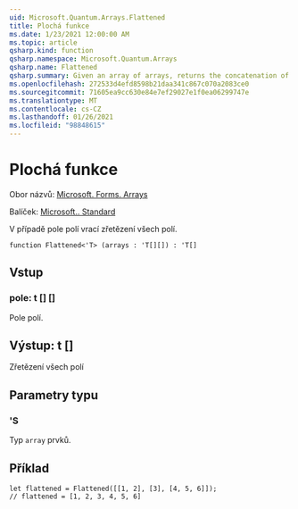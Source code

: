 ```yaml
---
uid: Microsoft.Quantum.Arrays.Flattened
title: Plochá funkce
ms.date: 1/23/2021 12:00:00 AM
ms.topic: article
qsharp.kind: function
qsharp.namespace: Microsoft.Quantum.Arrays
qsharp.name: Flattened
qsharp.summary: Given an array of arrays, returns the concatenation of all arrays.
ms.openlocfilehash: 272533d4efd8598b21daa341c867c070a2083ce0
ms.sourcegitcommit: 71605ea9cc630e84e7ef29027e1f0ea06299747e
ms.translationtype: MT
ms.contentlocale: cs-CZ
ms.lasthandoff: 01/26/2021
ms.locfileid: "98848615"
---
```

# <a name="flattened-function"></a>Plochá funkce

Obor názvů: [Microsoft. Forms. Arrays](xref:Microsoft.Quantum.Arrays)

Balíček: [Microsoft.. Standard](https://nuget.org/packages/Microsoft.Quantum.Standard)


V případě pole polí vrací zřetězení všech polí.

```qsharp
function Flattened<'T> (arrays : 'T[][]) : 'T[]
```


## <a name="input"></a>Vstup

### <a name="arrays--t"></a>pole: t [] []

Pole polí.



## <a name="output--t"></a>Výstup: t []

Zřetězení všech polí

## <a name="type-parameters"></a>Parametry typu

### <a name="t"></a>'S

Typ `array` prvků.

## <a name="example"></a>Příklad

```qsharp
let flattened = Flattened([[1, 2], [3], [4, 5, 6]]);
// flattened = [1, 2, 3, 4, 5, 6]
```